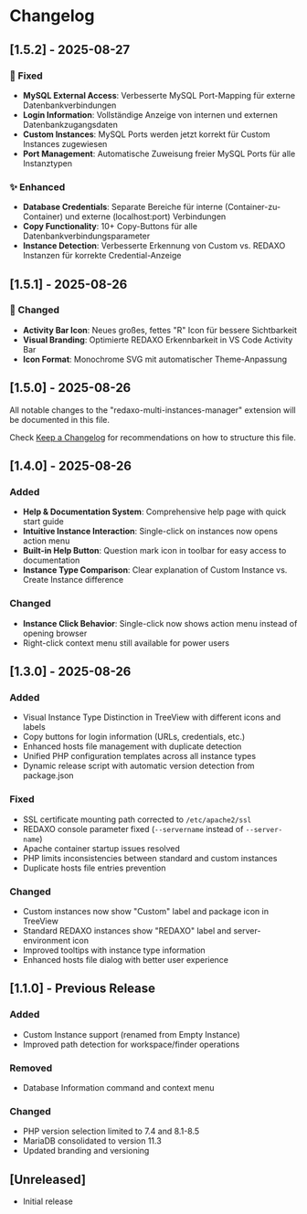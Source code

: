 # Changelog

## [1.5.2] - 2025-08-27

### 🔧 Fixed
- **MySQL External Access**: Verbesserte MySQL Port-Mapping für externe Datenbankverbindungen
- **Login Information**: Vollständige Anzeige von internen und externen Datenbankzugangsdaten
- **Custom Instances**: MySQL Ports werden jetzt korrekt für Custom Instances zugewiesen
- **Port Management**: Automatische Zuweisung freier MySQL Ports für alle Instanztypen

### ✨ Enhanced
- **Database Credentials**: Separate Bereiche für interne (Container-zu-Container) und externe (localhost:port) Verbindungen
- **Copy Functionality**: 10+ Copy-Buttons für alle Datenbankverbindungsparameter
- **Instance Detection**: Verbesserte Erkennung von Custom vs. REDAXO Instanzen für korrekte Credential-Anzeige

## [1.5.1] - 2025-08-26

### 🎨 Changed
- **Activity Bar Icon**: Neues großes, fettes "R" Icon für bessere Sichtbarkeit
- **Visual Branding**: Optimierte REDAXO Erkennbarkeit in VS Code Activity Bar
- **Icon Format**: Monochrome SVG mit automatischer Theme-Anpassung

## [1.5.0] - 2025-08-26

All notable changes to the "redaxo-multi-instances-manager" extension will be documented in this file.

Check [Keep a Changelog](http://keepachangelog.com/) for recommendations on how to structure this file.

## [1.4.0] - 2025-08-26

### Added
- **Help & Documentation System**: Comprehensive help page with quick start guide
- **Intuitive Instance Interaction**: Single-click on instances now opens action menu
- **Built-in Help Button**: Question mark icon in toolbar for easy access to documentation
- **Instance Type Comparison**: Clear explanation of Custom Instance vs. Create Instance difference

### Changed
- **Instance Click Behavior**: Single-click now shows action menu instead of opening browser
- Right-click context menu still available for power users

## [1.3.0] - 2025-08-26

### Added
- Visual Instance Type Distinction in TreeView with different icons and labels
- Copy buttons for login information (URLs, credentials, etc.)
- Enhanced hosts file management with duplicate detection
- Unified PHP configuration templates across all instance types
- Dynamic release script with automatic version detection from package.json

### Fixed
- SSL certificate mounting path corrected to `/etc/apache2/ssl`
- REDAXO console parameter fixed (`--servername` instead of `--server-name`)
- Apache container startup issues resolved
- PHP limits inconsistencies between standard and custom instances
- Duplicate hosts file entries prevention

### Changed
- Custom instances now show "Custom" label and package icon in TreeView
- Standard REDAXO instances show "REDAXO" label and server-environment icon
- Improved tooltips with instance type information
- Enhanced hosts file dialog with better user experience

## [1.1.0] - Previous Release

### Added
- Custom Instance support (renamed from Empty Instance)
- Improved path detection for workspace/finder operations

### Removed
- Database Information command and context menu

### Changed
- PHP version selection limited to 7.4 and 8.1-8.5
- MariaDB consolidated to version 11.3
- Updated branding and versioning

## [Unreleased]

- Initial release